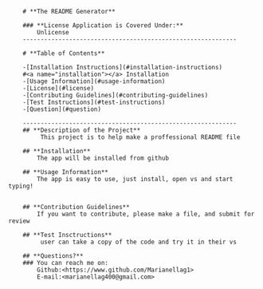 
        # **The README Generator**
        
        ### **License Application is Covered Under:**
            Unlicense
        ------------------------------------------------------------
        
        # **Table of Contents**
        
        -[Installation Instructions](#installation-instructions)
        #<a name="installation"></a> Installation
        -[Usage Information](#usage-information)
        -[License](#license)
        -[Contributing Guidelines](#contributing-guidelines)
        -[Test Instructions](#test-instructions)
        -[Question](#question)
        
        ------------------------------------------------------------
        ## **Description of the Project**
             This project is to help make a proffessional README file

        ## **Installation**
            The app will be installed from github

        ## **Usage Information**
            The app is easy to use, just install, open vs and start typing!


        ## **Contribution Guidelines**
            If you want to contribute, please make a file, and submit for review

        ## **Test Insctructions**
             user can take a copy of the code and try it in their vs

        ## **Questions?**
        ### You can reach me on:
            Github:<https://www.github.com/Marianellag1>
            E-mail:<marianellag400@gmail.com>
        